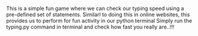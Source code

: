 This is a simple fun game where we can check our typing speed using a pre-defined set of statements. Similarl to doing this in online websites, this provides us to perform for fun activity in our python terminal
Simply run the typing.py command in terminal and check how fast you really are..!!!
